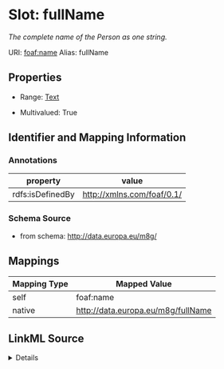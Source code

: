 

# Slot: fullName 


_The complete name of the Person as one string._





URI: [foaf:name](http://xmlns.com/foaf/0.1/name)
Alias: fullName

<!-- no inheritance hierarchy -->








## Properties

* Range: [Text](Text.md)

* Multivalued: True





## Identifier and Mapping Information





### Annotations

| property | value |
| --- | --- |
| rdfs:isDefinedBy | http://xmlns.com/foaf/0.1/ || skos:skosNote | It is anticipated that some systems will only provide or process the full name of a person. Where an individual has more than one full legal name (a relatively rare but not unknown phenomenon), the full name property can be used more than once. In this case, however, the granular name elements should not be used since the intention is that these provide a breakdown of the full name and it will not be clear of which full name this is true. Note that the vocabulary provides an alternative name property. This allows name(s) to be recorded that have no legal status but that nevertheless are the names by which an individual is generally known. A name usually sticks with a person for a long time period. In some European countries a name may only be changed according to certain laws and life events, e.g. marriage. The name denominates a natural person even if he/she changes their address. Documents like birth certificate or diploma usually don't carry an address but always the name. Thus the name is one of the core attributes. However it is not sufficient to identify a person since there are combinations of very common names like Smith in the UK, Meier in Germany, or Li in China. |



### Schema Source


* from schema: http://data.europa.eu/m8g/




## Mappings

| Mapping Type | Mapped Value |
| ---  | ---  |
| self | foaf:name |
| native | http://data.europa.eu/m8g/fullName |




## LinkML Source

<details>
```yaml
name: fullName
annotations:
  rdfs:isDefinedBy:
    tag: rdfs:isDefinedBy
    value: http://xmlns.com/foaf/0.1/
  skos:skosNote:
    tag: skos:skosNote
    value: It is anticipated that some systems will only provide or process the full
      name of a person. Where an individual has more than one full legal name (a relatively
      rare but not unknown phenomenon), the full name property can be used more than
      once. In this case, however, the granular name elements should not be used since
      the intention is that these provide a breakdown of the full name and it will
      not be clear of which full name this is true. Note that the vocabulary provides
      an alternative name property. This allows name(s) to be recorded that have no
      legal status but that nevertheless are the names by which an individual is generally
      known. A name usually sticks with a person for a long time period. In some European
      countries a name may only be changed according to certain laws and life events,
      e.g. marriage. The name denominates a natural person even if he/she changes
      their address. Documents like birth certificate or diploma usually don't carry
      an address but always the name. Thus the name is one of the core attributes.
      However it is not sufficient to identify a person since there are combinations
      of very common names like Smith in the UK, Meier in Germany, or Li in China.
description: The complete name of the Person as one string.
from_schema: http://data.europa.eu/m8g/
rank: 1000
domain: Person
slot_uri: foaf:name
alias: fullName
range: Text
multivalued: true

```
</details>